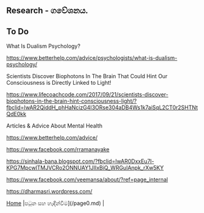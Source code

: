 ## Research - ගවේශනය.

## To Do

What Is Dualism Psychology?

https://www.betterhelp.com/advice/psychologists/what-is-dualism-psychology/


Scientists Discover Biophotons In The Brain That Could Hint Our Consciousness is Directly Linked to Light!

https://www.lifecoachcode.com/2017/09/21/scientists-discover-biophotons-in-the-brain-hint-consciousness-light/?fbclid=IwAR2QiddH_phHaNcizG4I3ORse304aDB4Ws1k7aiSqL2CT0r2SHTNtQdE0kk


Articles & Advice About Mental Health

https://www.betterhelp.com/advice/

https://www.facebook.com/rramanayake

https://sinhala-bana.blogspot.com/?fbclid=IwAR0DxxEu7l-KPG7MpcwlTMJVCRo2ONNUAY1JIIxBiQ_WRGuIAnpk_rXw5KY

https://www.facebook.com/veemansa/about/?ref=page_internal

https://dharmasri.wordpress.com/











[Home](/index.md) |පටුන සහ හැඳින්වීම](/page0.md) |
